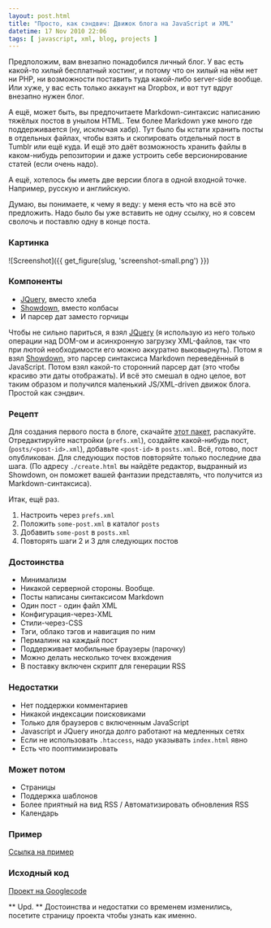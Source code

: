 ```yaml
---
layout: post.html
title: "Просто, как сэндвич: Движок блога на JavaScript и XML"
datetime: 17 Nov 2010 22:06
tags: [ javascript, xml, blog, projects ]
---
```


Предположим, вам внезапно понадобился личный блог. У вас есть какой-то хилый бесплатный хостинг, и потому что он хилый на нём нет ни PHP, ни возможности поставить туда какой-либо server-side вообще. Или хуже, у вас есть только аккаунт на Dropbox, и вот тут вдруг внезапно нужен блог.

А ещё, может быть, вы предпочитаете Markdown-синтаксис написанию тяжёлых постов в унылом HTML. Тем более Markdown уже много где поддерживается (ну, исключая хабр). Тут было бы кстати хранить посты в отдельных файлах, чтобы взять и скопировать отдельный пост в Tumblr или ещё куда. И ещё это даёт возможность хранить файлы в каком-нибудь репозитории и даже устроить себе версионирование статей (если очень надо).

А ещё, хотелось бы иметь две версии блога в одной входной точке. Например, русскую и английскую.

Думаю, вы понимаете, к чему я веду: у меня есть что на всё это предложить. Надо было бы уже вставить не одну ссылку, но я совсем сволочь и поставлю одну в конце поста.

### Картинка ###

![Screenshot]({{ get_figure(slug, 'screenshot-small.png') }})

### Компоненты ###

 * [JQuery](http://jquery.com), вместо хлеба
 * [Showdown](http://www.attacklab.net/showdown/), вместо колбасы
 * И парсер дат заместо горчицы

Чтобы не сильно париться, я взял [JQuery](http://jquery.com) (я использую из него только операции над DOM-ом и асинхронную загрузку XML-файлов, так что при лютой необходимости его можно аккуратно выковырнуть). Потом я взял [Showdown](http://www.attacklab.net/showdown/), это парсер синтаксиса Markdown переведённый в JavaScript. Потом взял какой-то сторонний парсер дат (это чтобы красиво эти даты отображать). И всё это смешал в одно целое, вот таким образом и получился маленький JS/XML-driven движок блога. Простой как сэндвич.

### Рецепт ###

Для создания первого поста в блоге, скачайте [этот пакет](http://code.google.com/p/showdown-blog/downloads/detail?name=swblog.zip), распакуйте. Отредактируйте настройки (`prefs.xml`), создайте какой-нибудь пост, (`posts/<post-id>.xml`), добавьте `<post-id>` в `posts.xml`. Всё, готово, пост опубликован. Для следующих постов повторяйте только последние два шага. (По адресу `./create.html` вы найдёте редактор, выдранный из Showdown, он поможет вашей фантазии представлять, что получится из Markdown-синтаксиса).

Итак, ещё раз.

1. Настроить через `prefs.xml`
2. Положить `some-post.xml` в каталог `posts`
3. Добавить `some-post` в `posts.xml`
4. Повторять шаги 2 и 3 для следующих постов

### Достоинства ###

 * Минимализм
 * Никакой серверной стороны. Вообще.
 * Посты написаны синтаксисом Markdown
 * Один пост - один файл XML
 * Конфигурация-через-XML
 * Стили-через-CSS
 * Тэги, облако тэгов и навигация по ним
 * Пермалинк на каждый пост
 * Поддерживает мобильные браузеры (парочку)
 * Можно делать несколько точек вхождения
 * В поставку включен скрипт для генерации RSS

### Недостатки ###

 * Нет поддержки комментариев
 * Никакой индексации поисковиками
 * Только для браузеров с включенным JavaScript
 * Javascript и JQuery иногда долго работают на медленных сетях
 * Если не использовать `.htaccess`, надо указывать `index.html` явно
 * Есть что пооптимизировать

### Может потом ###

 * Страницы
 * Поддержка шаблонов
 * Более приятный на вид RSS / Автоматизировать обновления RSS
 * Календарь

### Пример ###

[Ссылка на пример](http://showdown-blog.googlecode.com/hg/index.html)

### Исходный код ###

[Проект на Googlecode](http://showdown-blog.googlecode.com/)

** Upd. ** Достоинства и недостатки со временем изменились, посетите страницу проекта чтобы узнать как именно.

